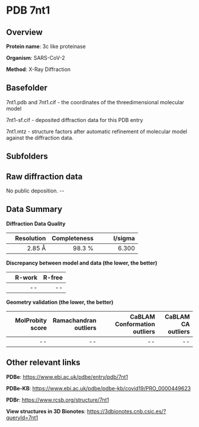 # PDB 7nt1

## Overview

**Protein name**: 3c like proteinase

**Organism**: SARS-CoV-2

**Method**: X-Ray Diffraction



## Basefolder

7nt1.pdb and 7nt1.cif - the coordinates of the threedimensional molecular model

7nt1-sf.cif - deposited diffraction data for this PDB entry

7nt1.mtz - structure factors after automatic refinement of molecular model against the diffraction data.

## Subfolders









## Raw diffraction data

No public deposition. --<br> 

## Data Summary
**Diffraction Data Quality**

|   | Resolution | Completeness| I/sigma |
|---|-------------:|----------------:|--------------:|
|   |2.85 Å|98.3  %|<img width=50/>6.300|

**Discrepancy between model and data (the lower, the better)**

|   | **R-work**| **R-free**   
|---|-------------:|----------------:|           
||--|--|

**Geometry validation (the lower, the better)**

|   |**MolProbity<br>score**| **Ramachandran<br>outliers** | **CaBLAM<br>Conformation outliers** | **CaBLAM<br>CA outliers** |
|---|-------------:|----------------:|----------------:|----------------:|
||--|--|--|--|

 

 



## Other relevant links 
**PDBe**:  https://www.ebi.ac.uk/pdbe/entry/pdb/7nt1

**PDBe-KB**: https://www.ebi.ac.uk/pdbe/pdbe-kb/covid19/PRO_0000449623 
 
**PDBr**: https://www.rcsb.org/structure/7nt1 

**View structures in 3D Bionotes**: https://3dbionotes.cnb.csic.es/?queryId=7nt1

